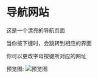 # 导航网站

这是一个漂亮的导航页面

当你按下键时，会跳转到相应的界面

你可以更改字母按键所对应的网址

预览图:
![预览图](https://i.loli.net/2017/12/31/5a48b2c84d300.png)